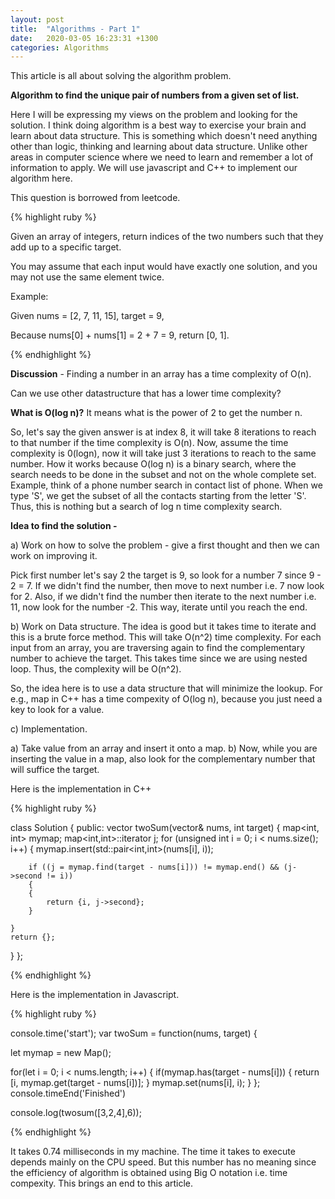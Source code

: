 ```yaml
---
layout: post
title:  "Algorithms - Part 1"
date:   2020-03-05 16:23:31 +1300
categories: Algorithms
---
```


This article is all about solving the algorithm problem.

**Algorithm to find the unique pair of numbers from a given set of list.**

Here I will be expressing my views on the problem and looking for the solution. I think doing algorithm is a best way to exercise your brain and learn about data structure. This is something which doesn't need anything other than logic, thinking and learning about data structure. Unlike other areas in computer science where we need to learn and remember a lot of information to apply. We will use javascript and C++ to implement our algorithm here.

This question is borrowed from leetcode.

{% highlight ruby %}

Given an array of integers, return indices of the two numbers such that they add up to a specific target.

You may assume that each input would have exactly one solution, and you may not use the same element twice.

Example:

Given nums = [2, 7, 11, 15], target = 9,

Because nums[0] + nums[1] = 2 + 7 = 9,
return [0, 1].

{% endhighlight %}

**Discussion** - Finding a number in an array has a time complexity of O(n).

Can we use other datastructure that has a lower time complexity?

**What is O(log n)?**
It means what is the power of 2 to get the number n. 

So, let's say the given answer is at index 8, it will take 8 iterations to reach to that number if the time complexity is O(n). Now, assume the time complexity is 0(logn), now it will take just 3 iterations to reach to the same number.
How it works because O(log n) is a binary search, where the search needs to be done in the subset and not on the whole complete set. Example, think of a phone number search in contact list of phone. When we type 'S', we get the subset of all the contacts starting from the letter 'S'. Thus, this is nothing but a search of log n time complexity search.

**Idea to find the solution -**

a) Work on how to solve the problem - give a first thought and then we can work on improving it.

Pick first number let's say 2 the target is 9, so look for a number 7 since 9 - 2 = 7. If we didn't find the number, then move to next number i.e. 7 now look for 2. Also, if we didn't find the number then iterate to the next number i.e. 11, now look for the number -2. This way, iterate until you reach the end.

b) Work on Data structure.
The idea is good but it takes time to iterate and this is a brute force method. This will take O(n^2) time complexity.
For each input from an array, you are traversing again to find the complementary number to achieve the target. This takes time since we are using nested loop. Thus, the complexity will be O(n^2).

So, the idea here is to use a data structure that will minimize the lookup. For e.g., map in C++ has a time compexity of O(log n), because you just need a key to look for a value.

c) Implementation.

a) Take value from an array and insert it onto a map. 
b) Now, while you are inserting the value in a map, also look for the complementary number that will suffice the target.

Here is the implementation in C++

{% highlight ruby %}

class Solution {
public:
vector<int> twoSum(vector<int>& nums, int target)
{
    map<int, int> mymap;
    map<int,int>::iterator j;
    for (unsigned int i = 0; i < nums.size(); i++)
    {
        mymap.insert(std::pair<int,int>(nums[i], i));

        if ((j = mymap.find(target - nums[i])) != mymap.end() && (j->second != i))
        {
        {
            return {i, j->second};
        }

    }
    return {};
}
};

{% endhighlight %}

Here is the implementation in Javascript.

{% highlight ruby %}

console.time('start');
var twoSum = function(nums, target) {
    
let mymap = new Map();

for(let i = 0; i < nums.length; i++)
{
   if(mymap.has(target - nums[i]))
    {
        return [i, mymap.get(target - nums[i])];
    }
    mymap.set(nums[i], i);
}
};
console.timeEnd('Finished')

console.log(twosum([3,2,4],6));

{% endhighlight %}

It takes 0.74 milliseconds in my machine. The time it takes to execute depends mainly on the CPU speed. But this number has no meaning since the efficiency of algorithm is obtained using Big O notation i.e. time compexity. This brings an end to this article.
